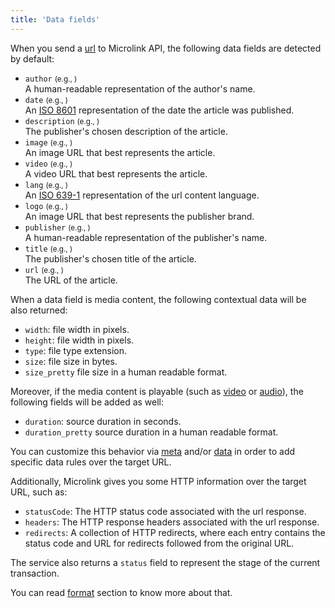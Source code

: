 ```yaml
---
title: 'Data fields'
--- 
```


When you send a [url](/docs/api/parameters/url) to Microlink API, the following data fields are detected by default:

- `author` <small>(e.g., <Type children="'SpaceX'"/>)</small><br/>
  A human-readable representation of the author's name.
- `date` <small>(e.g., <Type children='2018-01-24T18:39:47.000Z'/>)</small><br/>
  An [ISO 8601](https://en.wikipedia.org/wiki/ISO_8601) representation of the date the article was published.
- `description` <small>(e.g., <Type children="'First static fire test of Falcon Heavy…'"/>)</small><br/>
  The publisher's chosen description of the article.
- `image` <small>(e.g., <Type children="https://cdn.instagram.com/…/171196260320789.jpg"/>)</small><br/>
  An image URL that best represents the article.
- `video` <small>(e.g., <Type children="'https://cdn.instagram.com/…/26867070.mp4'"/>)</small><br/>
  A video URL that best represents the article.
- `lang` <small>(e.g., <Type children="en"/>)</small><br/>
  An [ISO 639-1](https://en.wikipedia.org/wiki/ISO_639-1) representation of the url content language.
- `logo` <small>(e.g., <Type children="'https://logo.clearbit.com/instagram.com'"/>)</small><br/>
  An image URL that best represents the publisher brand.
- `publisher` <small>(e.g., <Type children="'Instagram'"/>)</small><br/>
  A human-readable representation of the publisher's name.
- `title` <small>(e.g., <Type children="'Manufactures Advanced Rockets & Spacecraft'"/>)</small><br/>
  The publisher's chosen title of the article.
- `url` <small>(e.g., <Type children="'https://instagram.com/p/BeV6tOhFUor'"/>)</small><br/>
  The URL of the article.

When a data field is media content, the following contextual data will be also returned:

  - `width`: file width in pixels.
  - `height`: file width in pixels.
  - `type`: file type extension.
  - `size`: file size in bytes.
  - `size_pretty` file size in a human readable format.

Moreover, if the media content is playable (such as [video](/docs/api/parameters/video) or [audio](/docs/api/parameters/audio)), the following fields will be added as well:

  - `duration`: source duration in seconds.
  - `duration_pretty` source duration in a human readable format.

You can customize this behavior via [meta](/docs/api/parameters/meta) and/or [data](/docs/api/parameters/data) in order to add specific data rules over the target URL.

Additionally, Microlink gives you some HTTP information over the target URL, such as:

  - `statusCode`: The HTTP status code associated with the url response.
  - `headers`: The HTTP response headers associated with the url response.
  - `redirects`: A collection of HTTP redirects, where each entry contains the status code and URL for redirects followed from the original URL.

The service also returns a `status` field to represent the stage of the current transaction. 

You can read [format](/docs/api/basics/format) section to know more about that.
